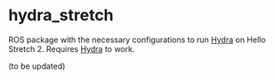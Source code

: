 # hydra_stretch

ROS package with the necessary configurations to run [Hydra](https://github.com/MIT-SPARK/Hydra) on Hello Stretch 2. Requires [Hydra](https://github.com/MIT-SPARK/Hydra) to work.

(to be updated)
